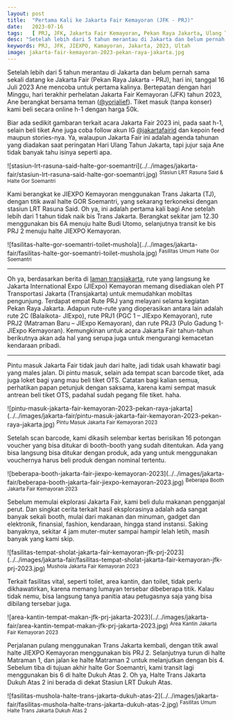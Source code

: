 ```yaml
---
layout: post
title:  "Pertama Kali ke Jakarta Fair Kemayoran (JFK - PRJ)"
date:   2023-07-16
tags:   [ PRJ, JFK, Jakarta Fair Kemayoran, Pekan Raya Jakarta, Ulang Tahun Jakarta ]
desc: "Setelah lebih dari 5 tahun merantau di Jakarta dan belum pernah sama sekali datang ke Jakarta Fair (Pekan Raya Jakarta - PRJ), hari ini, tanggal 16 Juli 2023 Ane mencoba untuk pertama kalinya. Bertepatan dengan hari Minggu, hari terakhir perhelatan Jakarta Fair Kemayoran (JFK) tahun 2023, Ane berangkat bersama teman (@yorialief). Tiket masuk (tanpa konser) kami beli secara online h-1..."
keywords: PRJ, JFK, JIEXPO, Kamayoran, Jakarta, 2023, Ultah
image: jakarta-fair-kemayoran-2023-pekan-raya-jakarta.jpg
---
```

<p class="intro"><span class="dropcap">S</span>etelah lebih dari 5 tahun merantau di Jakarta dan belum pernah sama sekali datang ke Jakarta Fair (Pekan Raya Jakarta - PRJ), hari ini, tanggal 16 Juli 2023 Ane mencoba untuk pertama kalinya. Bertepatan dengan hari Minggu, hari terakhir perhelatan Jakarta Fair Kemayoran (JFK) tahun 2023, Ane berangkat bersama teman (<a href="https://www.instagram.com/yorialief" title="Instagram @yorialief" target="_blank">@yorialief</a>). Tiket masuk (tanpa konser) kami beli secara online h-1 dengan harga 50k.
</p>
<p>
Biar ada sedikit gambaran terkait acara Jakarta Fair 2023 ini, pada saat h-1, selain beli tiket Ane juga coba follow akun IG <a href="https://www.instagram.com/jakartafairid" title="Instagram @jakartafairid" target="_blank">@jakartafairid</a> dan kepoin feed maupun stories-nya. Ya, walaupun Jakarta Fair ini adalah agenda tahunan yang diadakan saat peringatan Hari Ulang Tahun Jakarta, tapi jujur saja Ane tidak banyak tahu isinya seperti apa. 
</p>
![stasiun-lrt-rasuna-said-halte-gor-soemantri](../../images/jakarta-fair/stasiun-lrt-rasuna-said-halte-gor-soemantri.jpg)
<sup style="text-align: center;">Stasiun LRT Rasuna Said & Halte Gor Soemantri</sup>
<p>
Kami berangkat ke JIEXPO Kemayoran menggunakan Trans Jakarta (TJ), dengan titik awal halte GOR Soemantri, yang sekarang terkoneksi dengan stasiun LRT Rasuna Said. Oh ya, ini adalah pertama kali bagi Ane setelah lebih dari 1 tahun tidak naik bis Trans Jakarta. Berangkat sekitar jam 12.30 menggunakan bis 6A menuju halte Budi Utomo, selanjutnya transit ke bis PRJ 2 menuju halte JIEXPO Kemayoran.
</p>
![fasilitas-halte-gor-soemantri-toilet-mushola](../../images/jakarta-fair/fasilitas-halte-gor-soemantri-toilet-mushola.jpg)
<sup style="text-align: center;">Fasilitas Umum Halte Gor Soemantri</sup>
<hr>
<p>
Oh ya, berdasarkan berita di <a href="[https://www.instagram.com/jakartafairid](https://transjakarta.co.id/transjakarta-sediakan-empat-rute-ke-prj/)" title="laman transjakarta" target="_blank">laman transjakarta</a>, rute yang langsung ke Jakarta International Expo (JIExpo) Kemayoran memang disediakan oleh PT Transportasi Jakarta (Transjakarta) untuk memudahkan mobiltas pengunjung. Terdapat empat Rute PRJ yang melayani selama kegiatan Pekan Raya Jakarta. Adapun rute-rute yang dioperasikan antara lain adalah rute 2C (Balaikota- JIExpo), rute PRJ1 (PGC 1 – JIExpo Kemayoran), rute PRJ2 (Matraman Baru – JIExpo Kemayoran), dan rute PRJ3 (Pulo Gadung 1- JIExpo Kemayoran). Kemungkinan untuk acara Jakarta Fair tahun-tahun berikutnya akan ada hal yang serupa juga untuk mengurangi kemacetan kendaraan pribadi.
</p>
<hr>
<p>
Pintu masuk Jakarta Fair tidak jauh dari halte, jadi tidak usah khawatir bagi yang males jalan. Di pintu masuk, selain ada tempat scan barcode tiket, ada juga loket bagi yang mau beli tiket OTS. Catatan bagi kalian semua, perhatikan papan petunjuk dengan saksama, karena kami sempat masuk antrean beli tiket OTS, padahal sudah pegang file tiket. haha.
</p>
![pintu-masuk-jakarta-fair-kemayoran-2023-pekan-raya-jakarta](../../images/jakarta-fair/pintu-masuk-jakarta-fair-kemayoran-2023-pekan-raya-jakarta.jpg)
<sup style="text-align: center;">Pintu Masuk Jakarta Fair Kemayoran 2023</sup>
<p>
Setelah scan barcode, kami dikasih selembar kertas berisikan 16 potongan voucher yang bisa ditukar di booth-booth yang sudah ditentukan. Ada yang bisa langsung bisa ditukar dengan produk, ada yang untuk menggunakan vouchernya harus beli produk dengan nominal tertentu. 
</p>
![beberapa-booth-jakarta-fair-jiexpo-kemayoran-2023](../../images/jakarta-fair/beberapa-booth-jakarta-fair-jiexpo-kemayoran-2023.jpg)
<sup style="text-align: center;">Beberapa Booth Jakarta Fair Kemayoran 2023</sup>
<p>
Sebelum memulai ekplorasi Jakarta Fair, kami beli dulu makanan pengganjal perut. Dan singkat cerita terkait hasil eksplorasinya adalah ada sangat banyak sekali booth, mulai dari makanan dan minuman, gadget dan elektronik, finansial, fashion, kendaraan, hingga stand instansi. Saking banyaknya, sekitar 4 jam muter-muter sampai hampir lelah letih, masih banyak yang kami skip.
</p>
![fasilitas-tempat-sholat-jakarta-fair-kemayoran-jfk-prj-2023](../../images/jakarta-fair/fasilitas-tempat-sholat-jakarta-fair-kemayoran-jfk-prj-2023.jpg)
<sup style="text-align: center;">Mushola Jakarta Fair Kemayoran 2023</sup>
<p>
Terkait fasilitas vital, seperti toilet, area kantin, dan toilet, tidak perlu dikhawatirkan, karena memang lumayan tersebar dibeberapa titik. Kalau tidak nemu, bisa langsung tanya panitia atau petugasnya saja yang bisa dibilang tersebar juga.
</p>
![area-kantin-tempat-makan-jfk-prj-jakarta-2023](../../images/jakarta-fair/area-kantin-tempat-makan-jfk-prj-jakarta-2023.jpg)
<sup style="text-align: center;">Area Kantin Jakarta Fair Kemayoran 2023</sup>
<p>
Perjalanan pulang menggunakan Trans Jakarta kembali, dengan titik awal halte JIEXPO Kemayoran menggunakan bis PRJ 2. Selanjutnya turun di halte Matraman 1, dan jalan ke halte Matraman 2 untuk melanjutkan dengan bis 4. Sebelum tiba di tujuan akhir halte Gor Soemantri, kami transit lagi menggunakan bis 6 di halte Dukuh Atas 2. Oh ya, Halte Trans Jakarta Dukuh Atas 2 ini berada di dekat Stasiun LRT Dukuh Atas.
</p>
![fasilitas-mushola-halte-trans-jakarta-dukuh-atas-2](../../images/jakarta-fair/fasilitas-mushola-halte-trans-jakarta-dukuh-atas-2.jpg)
<sup style="text-align: center;">Fasilitas Umum Halte Trans Jakarta Dukuh Atas 2</sup>
